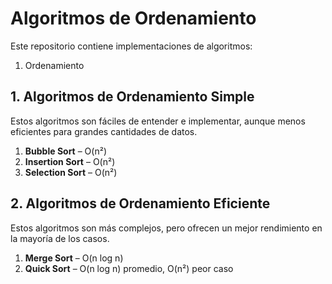 # Algoritmos de Ordenamiento

Este repositorio contiene implementaciones de algoritmos: 

1. Ordenamiento 

## 1. Algoritmos de Ordenamiento Simple

Estos algoritmos son fáciles de entender e implementar, aunque menos eficientes para grandes cantidades de datos.

1. **Bubble Sort** – O(n²)
2. **Insertion Sort** – O(n²)
3. **Selection Sort** – O(n²)

## 2. Algoritmos de Ordenamiento Eficiente

Estos algoritmos son más complejos, pero ofrecen un mejor rendimiento en la mayoría de los casos.

1. **Merge Sort** – O(n log n)
2. **Quick Sort** – O(n log n) promedio, O(n²) peor caso
